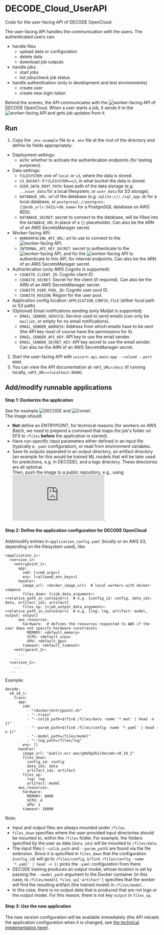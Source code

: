 # DECODE_Cloud_UserAPI

Code for the user-facing API of DECODE OpenCloud.  

The user-facing API handles the communication with the users.
The authenticated users can:
 * handle files
   * upload data or configuration
   * delete data
   * download job outputs
 * handle jobs
   * start jobs
   * list jobs/check job status
 * handle authentication (only in development and test environments)
   * create user
   * create new login token

Behind the scenes, the API communicates with the ![worker-facing API](https://github.com/ries-lab/DECODE_Cloud_WorkerAPI) of DECODE OpenCloud.
When a user starts a job, it sends it to the ![worker-facing API](https://github.com/ries-lab/DECODE_Cloud_WorkerAPI) and gets job updates from it.

## Run
1. Copy the `.env.example` file to a `.env` file at the root of the directory and define its fields appropriately:
 - Deployment settings:
   - `AUTH`: whether to activate the authentication endpoints (for testing purposes).
 - Data settings:
   - `FILESYSTEM`: one of `local` or `s3`, where the data is stored.
   - `S3_BUCKET`: if `FILESYSTEM==s3`, in what bucket the data is stored.
   - `USER_DATA_ROOT_PATH`: base path of the data storage (e.g. `../user_data` for a local filesystem, or `user_data` for S3 storage).
   - `DATABASE_URL`: url of the database (e.g. `sqlite:///./sql_app.db` for a local database, or `postgresql://postgres:{}@<db_url>:5432/<db_name>` for a PostgreSQL database on AWS RDS).
   - `DATABASE_SECRET`: secret to connect to the database, will be filled into the `DATABASE_URL` in place of a `{}` placeholder. Can also be the ARN of an AWS SecretsManager secret.
 - Worker-facing API:
   - `WORKERFACING_API_URL`: url to use to connect to the ![worker-facing API](https://github.com/ries-lab/DECODE_Cloud_WorkerAPI).
   - `INTERNAL_API_KEY_SECRET`: secret to authenticate to the ![worker-facing API](https://github.com/ries-lab/DECODE_Cloud_WorkerAPI), and for the ![worker-facing API](https://github.com/ries-lab/DECODE_Cloud_WorkerAPI) to authenticate to this API, for internal endpoints. Can also be the ARN of an AWS SecretsManager secret.
 - Authentication (only AWS Cognito is supported):
   - `COGNITO_CLIENT_ID`: Cognito client ID.
   - `COGNITO_SECRET`: Secret for the client (if required). Can also be the ARN of an AWS SecretsManager secret.
   - `COGNITO_USER_POOL_ID`: Cognito user pool ID.
   - `COGNITO_REGION`: Region for the user pool.
 - Application config location: `APPLICATION_CONFIG_FILE` (either local path or S3 path).
 - (Optional) Email notifications sending (only Mailjet is supported):
   - `EMAIL_SENDER_SERVICE`: Service used to send emails (can only be `mailjet`, or empty for no email notifications).
   - `EMAIL_SENDER_ADDRESS`: Address from which emails have to be sent (the API key must of course have the permissions for it).
   - `EMAIL_SENDER_API_KEY`: API key to use the email sender.
   - `EMAIL_SENDER_SECRET_KEY`: API key secret to use the email sender. Can also be the ARN of an AWS SecretsManager secret.
2. Start the user-facing API with `uvicorn api.main:app --reload --port 8000`.
3. You can view the API documentation at `<API_URL>/docs` (if running locally, `<API_URL>=localhost:8000`).


## Add/modify runnable applications
#### Step 1: Dockerize the application
See for example ![DECODE](https://github.com/ries-lab/DECODE_Internal/blob/dockerfile_stable/Dockerfile) and ![Comet](https://github.com/nolan1999/Comet/blob/docker/Python_interface/Dockerfile).  
The image should:
 - **Not** define an ENTRYPOINT, for technical reasons (for workers on AWS Batch, we need to prepend a command that maps the job's folder on EFS to `/files` **before** the application is started).
 - Have run-specific input parameters either defined in an input file (typically a `.yaml` configuration), or read from environment variables.
 - Save its outputs separated in an output directory, an artifact directory (an example for this would be trained ML models that will be later used for predictions, e.g. in DECODE), and a logs directory. These directories are all optional.  
Then, push the image to a public repository, e.g., using ![this command line script](https://github.com/ries-lab/DECODE_AWS_Infrastructure/blob/main/scripts/push_local_dockerimage.py). 

#### Step 2: Define the application configuration for DECODE OpenCloud
Add/modify entries in `application_config.yaml` (locally or on AWS S3, depending on the filesystem used), like:
```
<application_i>:
  <version_1>:
    <entrypoint_1>:
      app:
        cmd: [<cmd_args>]
        env: [<allowed_env_keys>]
      handler:
        image_url: <docker_image_url>  # local workers with docker-compose
        files_down: {<job_data_argument>: <relative_path_in_container>}  # e.g. {config_id: config, data_ids: data, artifact_ids: artifact}
        files_up: {<job_output_data_argument>: <relative_path_in_container>}  # e.g. {log: log, artifact: model, output: output}
      aws_resources:
        hardware:  # defines the resources requested to AWS if the user does not specify hardware constraints
          MEMORY: <default_memory>
          VCPU: <default_vcpu>
          GPU: <default_gpu>
        timeout: <default_timeout>
    <entrypoint_2>:
      ...
    ...
  <version_2>:
    ...
  ...
```

Example:
```
decode:
  v0_10_1:
    train:
      app:
        cmd:
          - "/docker/entrypoint.sh"
          - "--train"
          - "--calib_path=$(find /files/data -name '*.mat' | head -n 1)"
          - "--param_path=$(find /files/config -name '*.yaml' | head -n 1)"
          - "--model_path=/files/model"
          - "--log_path=/files/log"
        env: []
      handler:
        image_url: "public.ecr.aws/g0e9g3b1/decode:v0_10_1"
        files_down:
          config_id: config
          data_ids: data
          artifact_ids: artifact
        files_up:
          log: log
          artifact: model
      aws_resources:
        hardware:
          MEMORY: 8000
          VCPU: 4
          GPU: 1
        timeout: 18000
```
Note:
 - Input and output files are always mounted under `/files`.
 - `files_down` specifies where the user-provided input directories should be mounted to, within the `/files` folder. For example, the folders specified by the user as data (`data_ids`) will be mounted to `/files/data`.
 - The input files (`--calib_path` and `--param_path`) are found via the file extension. Since it is specified in `files_down` that the configuration (`config_id`) will go to `/files/config`, `$(find /files/config -name '*.yaml' | head -n 1)` picks the `.yaml` configuration from there.
 - DECODE training produces an output model, whose location is set by passing the `--model_path` argument to the Docker container (in this case, to `/files/model`). `files_up['artifact']` specifies that the worker will find the resulting artifact (the trained model) in `/files/model`.
 - In this case, there is no output data that is produced that are not logs or the output model. For this reason, there is not key `output` in `files_up`.

#### Step 3: Use the new application
The new version configuration will be available immediately (the API reloads the application configuration when it is changed, see [the technical implementation here](./api/settings.py)).
